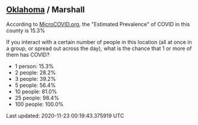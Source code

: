 
## [Oklahoma](/united-states/oklahoma) / Marshall

According to [MicroCOVID.org](http://microcovid.org),
the "Estimated Prevalence" of COVID in this county is 15.3%

If you interact with a certain number of people in this location
(all at once in a group, or spread out across the day), what is the chance that
1 or more of them has COVID?

- 1 person: 15.3%
- 2 people: 28.2%
- 3 people: 39.2%
- 5 people: 56.4%
- 10 people: 81.0%
- 25 people: 98.4%
- 100 people: 100.0%

Last updated: 2020-11-23 00:19:43.375919 UTC

